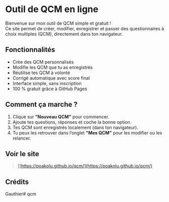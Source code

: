 # Outil de QCM en ligne

Bienvenue sur mon outil de QCM simple et gratuit !  
Ce site permet de créer, modifier, enregistrer et passer des questionnaires à choix multiples (QCM), directement dans ton navigateur.

## Fonctionnalités

- Crée des QCM personnalisés
- Modifie les QCM que tu as enregistrés
- Réutilise tes QCM à volonté
- Corrigé automatique avec score final
- Interface simple, sans inscription
- 100 % gratuit grâce à GitHub Pages

## Comment ça marche ?

1. Clique sur **"Nouveau QCM"** pour commencer.
2. Ajoute tes questions, réponses et coche la bonne option.
3. Tes QCM sont enregistrés localement (dans ton navigateur).
4. Tu peux les retrouver dans l’onglet **"Mes QCM"** pour les modifier ou les relancer.

## Voir le site

> [[https://poakolu.github.io/qcm/](https://poakolu.github.io/qcm/)



## Crédits
Gauthier# qcm
